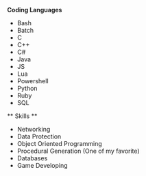 **Coding Languages**
- Bash
- Batch
- C
- C++
- C#
- Java
- JS
- Lua
- Powershell
- Python
- Ruby
- SQL

** Skills **
- Networking
- Data Protection
- Object Oriented Programming
- Procedural Generation (One of my favorite)
- Databases
- Game Developing
